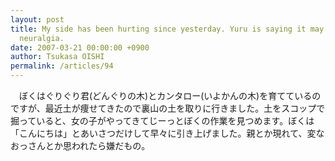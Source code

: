 ```yaml
---
layout: post
title: My side has been hurting since yesterday. Yuru is saying it may be intercostal
  neuralgia.
date: 2007-03-21 00:00:00 +0900
author: Tsukasa OISHI
permalink: /articles/94
---
```


　ぼくはぐりぐり君(どんぐりの木)とカンタロー(いよかんの木)を育てているのですが、最近土が痩せてきたので裏山の土を取りに行きました。土をスコップで掘っていると、女の子がやってきてじーっとぼくの作業を見つめます。ぼくは「こんにちは」とあいさつだけして早々に引き上げました。親とか現れて、変なおっさんとか思われたら嫌だもの。

